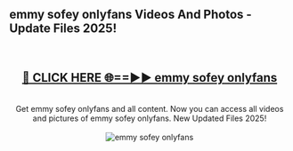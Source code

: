 <h2>emmy sofey onlyfans Videos And Photos - Update Files 2025!</h2>
<br>
<div align="center">
<h2><a href="https://linkcuts.com/hfmhzwbr" rel="nofollow">🔴 CLICK HERE 🌐==►► emmy sofey onlyfans</a></h2>
<br>
Get emmy sofey onlyfans and all content. Now you can access all videos and pictures of emmy sofey onlyfans. New Updated Files 2025!
<br>
<br>
<a href="https://linkcuts.com/hfmhzwbr" rel="nofollow" data-target="animated-image.originalLink"><img src="https://i.ibb.co.com/WyWwxjT/player-gif2.gif" alt="emmy sofey onlyfans" style="max-width: 100%; display: inline-block;" data-target="animated-image.originalImage"></a>
</div>
<br>